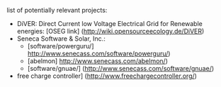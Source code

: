 list of potentially relevant projects:
- DiVER: Direct Current low Voltage Electrical Grid for Renewable energies: [OSEG link] (http://wiki.opensourceecology.de/DiVER)
- Seneca Software & Solar, Inc.:
	- [software/powerguru/] http://www.senecass.com/software/powerguru/)
	- [abelmon] http://www.senecass.com/abelmon/)
	- [software/gnuae/] (http://www.senecass.com/software/gnuae/)
- free charge controller] (http://www.freechargecontroller.org/)
